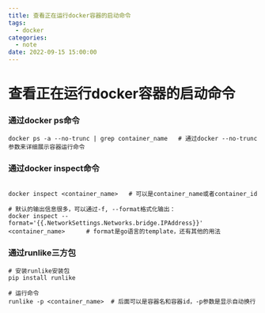 ```yaml
---
title: 查看正在运行docker容器的启动命令
tags:
  - docker
categories:
  - note
date: 2022-09-15 15:00:00
---
```

# 查看正在运行docker容器的启动命令

### 通过docker ps命令

```shell
docker ps -a --no-trunc | grep container_name   # 通过docker --no-trunc参数来详细展示容器运行命令
```

### 通过docker inspect命令
```shell

docker inspect <container_name>   # 可以是container_name或者container_id
 
# 默认的输出信息很多，可以通过-f, --format格式化输出：
docker inspect --format='{{.NetworkSettings.Networks.bridge.IPAddress}}' <container_name>      # format是go语言的template，还有其他的用法   
```

### 通过runlike三方包
```shell
# 安装runlike安装包
pip install runlike
 
# 运行命令
runlike -p <container_name>  # 后面可以是容器名和容器id，-p参数是显示自动换行
```